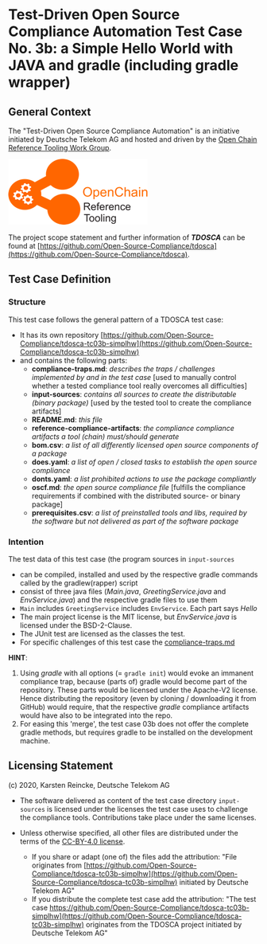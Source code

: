# Test-Driven Open Source Compliance Automation Test Case No. 3b: a Simple Hello World with JAVA and gradle (including gradle wrapper)

## General Context
The "Test-Driven Open Source Compliance Automation" is an initiative initiated by Deutsche Telekom AG and hosted and driven by the [Open Chain Reference Tooling Work Group](http://oss-compliance-tooling.org/).

![openchain-reference-tooling-work-group-logo.png](img/logo.png)

The project scope statement and further information of ***TDOSCA*** can be found at [https://github.com/Open-Source-Compliance/tdosca](https://github.com/Open-Source-Compliance/tdosca).

## Test Case Definition

### Structure

This test case follows the general pattern of a TDOSCA test case:
* It has its own repository [https://github.com/Open-Source-Compliance/tdosca-tc03b-simplhw](https://github.com/Open-Source-Compliance/tdosca-tc03b-simplhw)
* and contains the following parts:
  - **compliance-traps.md**: *describes the traps / challenges implemented by and in the test case* [used to manually control whether a tested compliance tool really overcomes all difficulties]
  - **input-sources**: *contains all sources to create the distributable (binary package)* [used by the tested tool to create the compliance artifacts]
  - **README.md**: *this file*
  - **reference-compliance-artifacts**: *the compliance compliance artifacts a tool (chain) must/should generate*
  - **bom.csv**: *a list of all differently licensed open source components of a package*
  - **does.yaml**: *a list of open / closed tasks to establish the open source compliance*
  - **donts.yaml**: *a list prohibited actions to use the package compliantly*
  - **oscf.md**: *the open source compliance file* [fulfills the compliance requirements if combined with the distributed source- or binary package]
  * **prerequisites.csv**: *a list of preinstalled tools and libs, required by the software but not delivered as part of the software package*

### Intention

The test data of this test case (the program sources in ``input-sources``

* can be compiled, installed and used by the respective gradle commands called by the gradlew(rapper) script
* consist of three java files (*Main.java*, *GreetingService.java* and *EnvService.java*) and the respective gradle files to use them
* ``Main`` includes ``GreetingService`` includes ``EnvService``. Each part says *Hello*
* The main project license is the MIT license, but *EnvService.java* is licensed under the BSD-2-Clause.
* The JUnit test are licensed as the classes the test.
* For specific challenges of this test case the [compliance-traps.md](compliance-traps.md)

**HINT**: 
1. Using *gradle* with all options (= ``gradle init``)  would evoke an immanent compliance trap, because (parts of) gradle would become part of the repository. These parts would be licensed under the Apache-V2 license. Hence distributing the repository (even by cloning / downloading it from GitHub) would require, that the respective *gradle* compliance artifacts would have also to be integrated into the repo.
2. For easing this 'merge', the test case 03b does not offer the complete gradle methods, but requires gradle to be installed on the development machine.


## Licensing Statement

(c) 2020, Karsten Reincke, Deutsche Telekom AG

* The software delivered as content of the test case directory ``input-sources`` is licensed under the licenses the test case uses to challenge the compliance tools. Contributions take place under the same licenses.

* Unless otherwise specified, all other files are distributed under the terms of the [CC-BY-4.0 license](https://creativecommons.org/licenses/by/4.0/).
  - If you share or adapt (one of) the files add the attribution: "File originates from [https://github.com/Open-Source-Compliance/tdosca-tc03b-simplhw](https://github.com/Open-Source-Compliance/tdosca-tc03b-simplhw) initiated by Deutsche Telekom AG"
  - If you distribute the complete test case add the attribution: "The test case https://github.com/Open-Source-Compliance/tdosca-tc03b-simplhw](https://github.com/Open-Source-Compliance/tdosca-tc03b-simplhw) originates from the TDOSCA project initiated by Deutsche Telekom AG"
